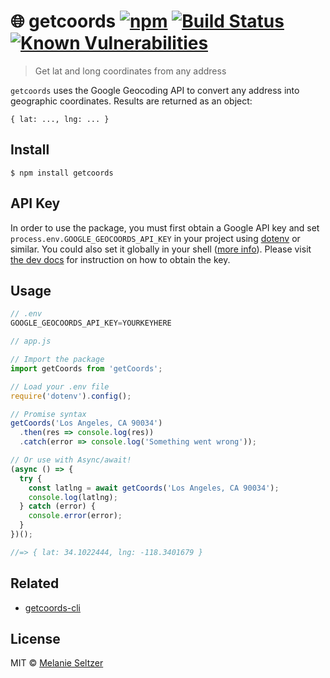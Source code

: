 # 🌐 getcoords [![npm](https://img.shields.io/badge/npm-v1.0.0-blue.svg)](https://www.npmjs.com/package/getcoords) [![Build Status](https://travis-ci.org/melanieseltzer/getcoords.svg?branch=master)](https://travis-ci.org/melanieseltzer/getcoords) [![Known Vulnerabilities](https://snyk.io/test/github/melanieseltzer/getcoords/badge.svg)](https://snyk.io/test/github/melanieseltzer/getcoords)

> Get lat and long coordinates from any address

`getcoords` uses the Google Geocoding API to convert any address into geographic coordinates. Results are returned as an object:

```
{ lat: ..., lng: ... }
```

## Install

```
$ npm install getcoords
```

## API Key

In order to use the package, you must first obtain a Google API key and set `process.env.GOOGLE_GEOCOORDS_API_KEY` in your project using [dotenv](https://www.npmjs.com/package/dotenv) or similar. You could also set it globally in your shell ([more info](https://unix.stackexchange.com/a/21600)). Please visit [the dev docs](https://developers.google.com/maps/documentation/geocoding/start#get-a-key) for instruction on how to obtain the key.

## Usage

```js
// .env
GOOGLE_GEOCOORDS_API_KEY=YOURKEYHERE
```

```js
// app.js

// Import the package
import getCoords from 'getCoords';

// Load your .env file
require('dotenv').config();

// Promise syntax
getCoords('Los Angeles, CA 90034')
  .then(res => console.log(res))
  .catch(error => console.log('Something went wrong'));

// Or use with Async/await!
(async () => {
  try {
    const latlng = await getCoords('Los Angeles, CA 90034');
    console.log(latlng);
  } catch (error) {
    console.error(error);
  }
})();

//=> { lat: 34.1022444, lng: -118.3401679 } 
```

## Related

- [getcoords-cli](https://github.com/melanieseltzer/getcoords-cli)

## License

MIT © [Melanie Seltzer](https://github.com/melanieseltzer)
